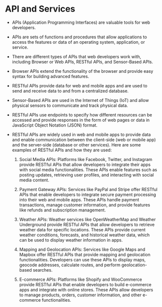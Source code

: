 # API and Services
* APIs (Application Programming Interfaces) are valuable tools for web developers.
* APIs are sets of functions and procedures that allow applications to access the features or data of an operating system, application, or service.
* There are different types of APIs that web developers work with, including Browser or Web APIs, RESTful APIs, and Sensor-Based APIs.
* Browser APIs extend the functionality of the browser and provide easy syntax for building advanced features.
* RESTful APIs provide data for web and mobile apps and are used to send and receive data to and from a centralized database.
* Sensor-Based APIs are used in the Internet of Things (IoT) and allow physical sensors to communicate and track physical data.
* RESTful APIs use endpoints to specify how different resources can be accessed and provide responses in the form of web pages or data in JavaScript Object Notation (JSON) format.
* RESTful APIs are widely used in web and mobile apps to provide data and enable communication between the client-side (web or mobile app) and the server-side (database or other services). Here are some examples of RESTful APIs and how they are used:

  1. Social Media APIs: Platforms like Facebook, Twitter, and Instagram provide RESTful APIs that allow developers to integrate their apps with social media functionalities. These APIs enable features such as posting updates, retrieving user profiles, and interacting with social media content.

  2. Payment Gateway APIs: Services like PayPal and Stripe offer RESTful APIs that enable developers to integrate secure payment processing into their web and mobile apps. These APIs handle payment transactions, manage customer information, and provide features like refunds and subscription management.

  3. Weather APIs: Weather services like OpenWeatherMap and Weather Underground provide RESTful APIs that allow developers to retrieve weather data for specific locations. These APIs provide current weather conditions, forecasts, and historical weather data, which can be used to display weather information in apps.

  4. Mapping and Geolocation APIs: Services like Google Maps and Mapbox offer RESTful APIs that provide mapping and geolocation functionalities. Developers can use these APIs to display maps, geocode addresses, calculate routes, and perform geolocation-based searches.

  5. E-commerce APIs: Platforms like Shopify and WooCommerce provide RESTful APIs that enable developers to build e-commerce apps and integrate with online stores. These APIs allow developers to manage products, orders, customer information, and other e-commerce functionalities.
